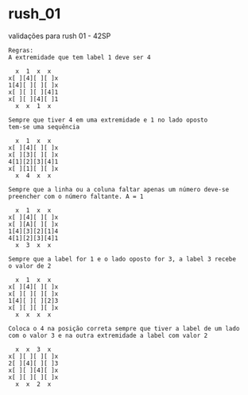# rush_01
validações para rush 01 - 42SP


    Regras:
    A extremidade que tem label 1 deve ser 4
    
      x  1  x  x
    x[ ][4][ ][ ]x
    1[4][ ][ ][ ]x
    x[ ][ ][ ][4]1
    x[ ][ ][4][ ]1
      x  x  1  x
      
    Sempre que tiver 4 em uma extremidade e 1 no lado oposto 
    tem-se uma sequência 
    
      x  1  x  x
    x[ ][4][ ][ ]x
    x[ ][3][ ][ ]x
    4[1][2][3][4]1
    x[ ][1][ ][ ]x
      x  4  x  x
      
    Sempre que a linha ou a coluna faltar apenas um número deve-se
    preencher com o número faltante. A = 1
    
      x  1  x  x
    x[ ][4][ ][ ]x
    x[ ][A][ ][ ]x
    1[4][3][2][1]4
    4[1][2][3][4]1
      x  3  x  x
      
    Sempre que a label for 1 e o lado oposto for 3, a label 3 recebe
    o valor de 2
    
      x  1  x  x
    x[ ][4][ ][ ]x
    x[ ][ ][ ][ ]x
    1[4][ ][ ][2]3
    x[ ][ ][ ][ ]x
      x  x  x  x
      
    Coloca o 4 na posição correta sempre que tiver a label de um lado
    com o valor 3 e na outra extremidade a label com valor 2
    
      x  x  3  x
    x[ ][ ][ ][ ]x
    2[ ][4][ ][ ]3
    x[ ][ ][4][ ]x
    x[ ][ ][ ][ ]x
      x  x  2  x
